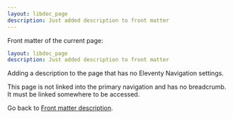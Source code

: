```yaml
---
layout: libdoc_page
description: Just added description to front matter
---
```


Front matter of the current page:

```yaml
layout: libdoc_page
description: Just added description to front matter
```

Adding a description to the page that has no Eleventy Navigation settings.

This page is not linked into the primary navigation and has no breadcrumb. It must be linked somewhere to be accessed.

Go back to [Front matter description](/content/front-matter/description.md).
